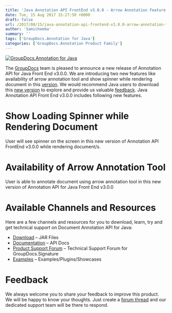 ```yaml
---
title: 'Java Annotation API FrontEnd v3.0.0 - Arrow Annotation Feature Update'
date: Tue, 15 Aug 2017 15:27:50 +0000
draft: false
url: /2017/08/15/java-annotation-api-frontend-v3.0.0-arrow-annotation-feature-update/
author: 'Samicheema'
summary: ''
tags: ['GroupDocs.Annotation for Java']
categories: ['GroupDocs.Annotation Product Family']
---
```


[![GroupDocs.Annotation for Java](https://blog.groupdocs.com/wp-content/uploads/sites/4/2016/12/groupdocs-annotation-java.png)](https://www.groupdocs.com/products/signature/java)

The [GroupDocs](https://www.groupdocs.com/) team is pleased to announce a new release of Annotation API for Java Front End v3.0.0. We are introducing two new features like availability of arrow annotation tool and show spinner while rendering document in this [version](https://github.com/groupdocs-annotation/). We would recommend Java users to download this [new version](https://github.com/groupdocs-annotation/) to explore and provide us valuable [feedback](http://www.groupdocs.com/Community/forums/groupdocs.annotation-product-family/5/showforum.aspx). Java Annotation API Front End v3.0.0 includes following new features.

# Show Loading Spinner while Rendering Document

User will see spinner on the screen in this new version of Annotation API FrontEnd v3.0.0 while rendering document/s.

# Availability of Arrow Annotation Tool

User is able to annotate document using arrow annotation tool in this new version of Annotation API for Java Front End v3.0.0

# Available Channels and Resources

Here are a few channels and resources for you to download, learn, try and get technical support on Document Annotation API for Java:

*   [Download](https://downloads.groupdocs.com/annotation/java "Download") – JAR Files
*   [Documentation](https://docs.groupdocs.com/display/annotationjava/Home "Documentation") – API Docs
*   [Product Support Forum](https://forum.groupdocs.com/c/annotation "Product Support Forum") – Technical Support Forum for GroupDocs.Signature
*   [Examples](https://github.com/groupdocs-annotation/GroupDocs.Annotation-for-Java "Examples/Plugins/Showcases") – Examples/Plugins/Showcases

# Feedback

We always welcome you to share your feedback to improve this product. We will be happy to know your thoughts. Just create a [forum thread](https://forum.groupdocs.com/c/annotation) and our dedicated support team will be there to respond.





